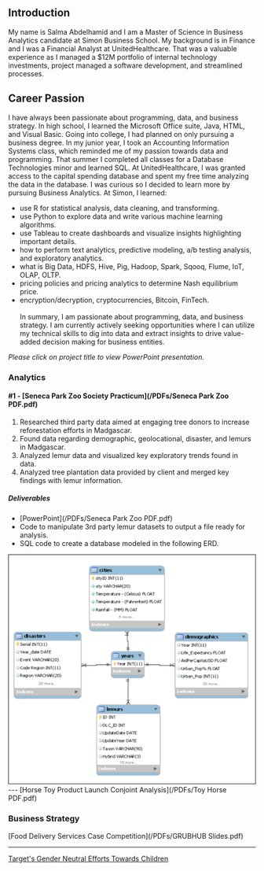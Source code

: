 
## Introduction
My name is Salma Abdelhamid and I am a Master of Science in Business Analytics candidate at Simon Business School. My background is in Finance and I was a Financial Analyst at UnitedHealthcare. That was a valuable experience as I managed a $12M portfolio of internal technology investments, project managed a software development, and streamlined processes.

## Career Passion
I have always been passionate about programming, data, and business strategy. In high school, I learned the Microsoft Office suite, Java, HTML, and Visual Basic. Going into college, I had planned on only pursuing a business degree. In my junior year, I took an Accounting Information Systems class, which reminded me of my passion towards data and programming. That summer I completed all classes for a Database Technologies minor and learned SQL. At UnitedHealthcare, I was granted access to the capital spending database and spent my free time analyzing the data in the database. I was curious so I decided to learn more by pursuing Business Analytics. At Simon, I learned:
* use R for statistical analysis, data cleaning, and transforming.
*	use Python to explore data and write various machine learning algorithms.
*	use Tableau to create dashboards and visualize insights highlighting important details.
*	how to perform text analytics, predictive modeling, a/b testing analysis, and exploratory analytics.
*	what is Big Data, HDFS, Hive, Pig, Hadoop, Spark, Sqooq, Flume, IoT, OLAP, OLTP.
*	pricing policies and pricing analytics to determine Nash equilibrium price.
*	encryption/decryption, cryptocurrencies, Bitcoin, FinTech.
<br><br>
In summary, I am passionate about programming, data, and business strategy. I am currently actively seeking opportunities where I can utilize my technical skills to dig into data and extract insights to drive value-added decision making for business entities.

_Please click on project title to view PowerPoint presentation._
### Analytics 

#### #1 - [Seneca Park Zoo Society Practicum](/PDFs/Seneca Park Zoo PDF.pdf)
1. Researched third party data aimed at engaging tree donors to increase reforestation efforts in Madgascar. 
1. Found data regarding demographic, geolocational, disaster, and lemurs in Madgascar.
1. Analyzed lemur data and visualized key exploratory trends found in data.
1. Analyzed tree plantation data provided by client and merged key findings with lemur information.

##### Deliverables
* [PowerPoint](/PDFs/Seneca Park Zoo PDF.pdf)
* Code to manipulate 3rd party lemur datasets to output a file ready for analysis.
* SQL code to create a database modeled in the following ERD.
<img src="ERD.png?raw=true"/>
---
[Horse Toy Product Launch Conjoint Analysis](/PDFs/Toy Horse PDF.pdf)




### Business Strategy

[Food Delivery Services Case Competition](/PDFs/GRUBHUB Slides.pdf)

---

[Target's Gender Neutral Efforts Towards Children](http://example.com/)


